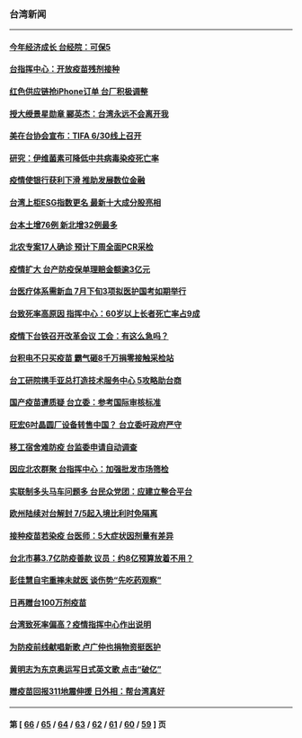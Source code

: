 ### 台湾新闻
---
#### [今年经济成长 台经院：可保5](../../pages/ncid1349361/n13047571.md) 
#### [台指挥中心：开放疫苗残剂接种](../../pages/ncid1349361/n13047569.md) 
#### [红色供应链抢iPhone订单 台厂积极调整](../../pages/ncid1349361/n13047579.md) 
#### [授大绶景星勋章 郦英杰：台湾永远不会离开我](../../pages/ncid1349361/n13047506.md) 
#### [美在台协会宣布：TIFA 6/30线上召开](../../pages/ncid1349361/n13047504.md) 
#### [研究：伊维菌素可降低中共病毒染疫死亡率](../../pages/ncid1349361/n13047582.md) 
#### [疫情使银行获利下滑 推助发展数位金融](../../pages/ncid1349361/n13047577.md) 
#### [台湾上柜ESG指数更名 最新十大成分股亮相](../../pages/ncid1349361/n13047586.md) 
#### [台本土增76例 新北增32例最多](../../pages/ncid1349361/n13047592.md) 
#### [北农专案17人确诊 预计下周全面PCR采检](../../pages/ncid1349361/n13047509.md) 
#### [疫情扩大 台产防疫保单理赔金额逾3亿元](../../pages/ncid1349361/n13047514.md) 
#### [台医疗体系需新血 7月下旬3项拟医护国考如期举行](../../pages/ncid1349361/n13047516.md) 
#### [台致死率高原因 指挥中心：60岁以上长者死亡率占9成](../../pages/ncid1349361/n13047422.md) 
#### [疫情下台铁召开改革会议 工会：有这么急吗？](../../pages/ncid1349361/n13047518.md) 
#### [台积电不只买疫苗 霸气砸8千万捐零接触采检站](../../pages/ncid1349361/n13047522.md) 
#### [台工研院携手亚总打造技术服务中心 5攻略助台商](../../pages/ncid1349361/n13047429.md) 
#### [国产疫苗遭质疑 台立委：参考国际审核标准](../../pages/ncid1349361/n13047425.md) 
#### [旺宏6吋晶圆厂设备转售中国？ 台立委吁政府严守](../../pages/ncid1349361/n13047431.md) 
#### [移工宿舍难防疫 台监委申请自动调查](../../pages/ncid1349361/n13047360.md) 
#### [因应北农群聚 台指挥中心：加强批发市场筛检](../../pages/ncid1349361/n13047358.md) 
#### [实联制多头马车问题多 台民众党团：应建立整合平台](../../pages/ncid1349361/n13047348.md) 
#### [欧州陆续对台解封 7/5起入境比利时免隔离](../../pages/ncid1349361/n13047346.md) 
#### [接种疫苗若染疫 台医师：5大症状因剂量有差异](../../pages/ncid1349361/n13047343.md) 
#### [台北市募3.7亿防疫善款 议员：约8亿预算放着不用？](../../pages/ncid1349361/n13047355.md) 
#### [彭佳慧自宅重摔未就医 谈伤势“先吃药观察”](../../pages/ncid1349361/n13047057.md) 
#### [日再赠台100万剂疫苗](../../pages/ncid1349361/n13047299.md) 
#### [台湾致死率偏高？疫情指挥中心作出说明](../../pages/ncid1349361/n13047096.md) 
#### [为防疫前线献唱新歌 卢广仲也捐物资挺医护](../../pages/ncid1349361/n13046694.md) 
#### [黄明志为东京奥运写日式英文歌 点击“破亿”](../../pages/ncid1349361/n13046566.md) 
#### [赠疫苗回报311地震伸援 日外相：帮台湾真好](../../pages/ncid1349361/n13046765.md) 

---
#### 第 [ [66](./66.md) / [65](./65.md) / [64](./64.md) / [63](./63.md) / [62](./62.md) / [61](./61.md) / [60](./60.md) / [59](./59.md) ] 页
